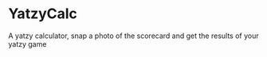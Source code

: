 # YatzyCalc
A yatzy calculator, snap a photo of the scorecard and get the results of your yatzy game
